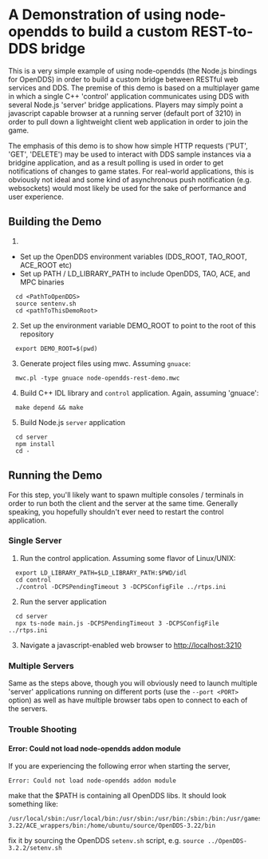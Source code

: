 # A Demonstration of using node-opendds to build a custom REST-to-DDS bridge

This is a very simple example of using node-opendds (the Node.js bindings for OpenDDS) in order to build a custom
bridge between RESTful web services and DDS. The premise of this demo is based on a multiplayer game in which a
single C++ 'control' application communicates using DDS with several Node.js 'server' bridge applications. Players
may simply point a javascript capable browser at a running server (default port of 3210) in order to pull down a
lightweight client web application in order to join the game.

The emphasis of this demo is to show how simple HTTP requests ('PUT', 'GET', 'DELETE') may be used to interact with
DDS sample instances via a bridgine application, and as a result polling is used in order to get notifications of
changes to game states. For real-world applications, this is obviously not ideal and some kind of asynchronous push
notification (e.g. websockets) would most likely be used for the sake of performance and user experience.

## Building the Demo

 1.
   - Set up the OpenDDS environment variables (DDS_ROOT, TAO_ROOT, ACE_ROOT etc)
   - Set up PATH / LD_LIBRARY_PATH to include OpenDDS, TAO, ACE, and MPC binaries
```
  cd <PathToOpenDDS>
  source sentenv.sh
  cd <pathToThisDemoRoot>
```
 2. Set up the environment variable DEMO_ROOT to point to the root of this repository
```
  export DEMO_ROOT=$(pwd)
```
 3. Generate project files using mwc. Assuming `gnuace`:
```
  mwc.pl -type gnuace node-opendds-rest-demo.mwc
```
 4. Build C++ IDL library and `control` application. Again, assuming 'gnuace':
```
  make depend && make
```
 5. Build Node.js `server` application
```
  cd server
  npm install
  cd -
```

## Running the Demo

For this step, you'll likely want to spawn multiple consoles / terminals in order to run both the client and the server
at the same time. Generally speaking, you hopefully shouldn't ever need to restart the control application.

### Single Server

 1. Run the control application. Assuming some flavor of Linux/UNIX:
```
  export LD_LIBRARY_PATH=$LD_LIBRARY_PATH:$PWD/idl
  cd control
  ./control -DCPSPendingTimeout 3 -DCPSConfigFile ../rtps.ini
```
 2. Run the server application
```
  cd server
  npx ts-node main.js -DCPSPendingTimeout 3 -DCPSConfigFile ../rtps.ini
```

 3. Navigate a javascript-enabled web browser to [http://localhost:3210](http://localhost:3210)

### Multiple Servers

Same as the steps above, though you will obviously need to launch multiple 'server' applications running on different
ports (use the `--port <PORT>` option) as well as have multiple browser tabs open to connect to each of the servers.

### Trouble Shooting

#### Error: Could not load node-opendds addon module
If you are experiencing the following error when starting the server,
```
Error: Could not load node-opendds addon module
```
make that the $PATH is containing all OpenDDS libs. It should look something like:

```
/usr/local/sbin:/usr/local/bin:/usr/sbin:/usr/bin:/sbin:/bin:/usr/games:/usr/local/games:/snap/bin:/home/ubuntu/source/OpenDDS-3.22/ACE_wrappers/bin:/home/ubuntu/source/OpenDDS-3.22/bin
```

fix it by sourcing the OpenDDS `setenv.sh` script, e.g. `source ../OpenDDS-3.2.2/setenv.sh`
